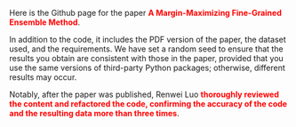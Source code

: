 Here is the Github page for the paper **<font color=#FF0000 >A Margin-Maximizing Fine-Grained Ensemble Method</font>**.

 In addition to the code, it includes the PDF version of the paper, the dataset used, and the requirements. We have set a random seed to ensure that the results you obtain are consistent with those in the paper, provided that you use the same versions of third-party Python packages; otherwise, different results may occur. 

Notably, after the paper was published, Renwei Luo **<font color=#FF0000 >thoroughly reviewed the content and refactored the code, confirming the accuracy of the code and the resulting data more than three times</font>**.